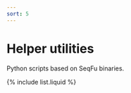 ```yaml
---
sort: 5
---
```


# Helper utilities

Python scripts based on SeqFu binaries.

{% include list.liquid %}
